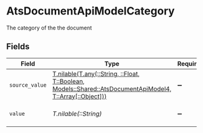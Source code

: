 # AtsDocumentApiModelCategory

The category of the the document


## Fields

| Field                                                                                                                                                              | Type                                                                                                                                                               | Required                                                                                                                                                           | Description                                                                                                                                                        |
| ------------------------------------------------------------------------------------------------------------------------------------------------------------------ | ------------------------------------------------------------------------------------------------------------------------------------------------------------------ | ------------------------------------------------------------------------------------------------------------------------------------------------------------------ | ------------------------------------------------------------------------------------------------------------------------------------------------------------------ |
| `source_value`                                                                                                                                                     | [T.nilable(T.any(::String, ::Float, T::Boolean, Models::Shared::AtsDocumentApiModel4, T::Array[::Object]))](../../models/shared/atsdocumentapimodelsourcevalue.md) | :heavy_minus_sign:                                                                                                                                                 | N/A                                                                                                                                                                |
| `value`                                                                                                                                                            | *T.nilable(::String)*                                                                                                                                              | :heavy_minus_sign:                                                                                                                                                 | The category of the file                                                                                                                                           |